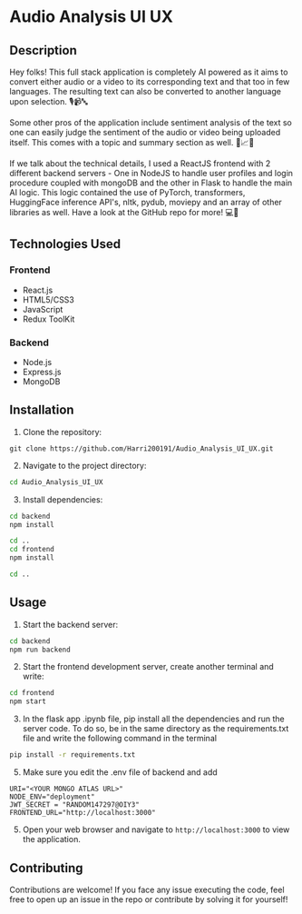 # Audio Analysis UI UX 
## Description

Hey folks! This full stack application is completely AI powered as it aims to convert either audio or a video to its corresponding text and that too in few languages. The resulting text can also be converted to another language upon selection. 🎙️📹🔤  

Some other pros of the application include sentiment analysis of the text so one can easily judge the sentiment of the audio or video being uploaded itself. This comes with a topic and summary section as well. 💬📈📝  
  
If we talk about the technical details, I used a ReactJS frontend with 2 different backend servers - One in NodeJS to handle user profiles and login procedure coupled with mongoDB and the other in Flask to handle the main AI logic. This logic contained the use of PyTorch, transformers, HuggingFace inference API's, nltk, pydub, moviepy and an array of other libraries as well. Have a look at the GitHub repo for more! 💻🚀

## Technologies Used

### Frontend
- React.js
- HTML5/CSS3
- JavaScript
- Redux ToolKit

### Backend
- Node.js
- Express.js
- MongoDB
## Installation

1. Clone the repository:

```git
git clone https://github.com/Harri200191/Audio_Analysis_UI_UX.git
```

2. Navigate to the project directory:

```bash
cd Audio_Analysis_UI_UX
```

3. Install dependencies:

```bash
cd backend
npm install

cd ..
cd frontend
npm install

cd ..
```

## Usage

1. Start the backend server:

```bash
cd backend
npm run backend
```

2. Start the frontend development server, create another terminal and write:

```bash
cd frontend
npm start
```

3. In the flask app .ipynb file, pip install all the dependencies and run the server code. To do so, be in the same directory as the requirements.txt file and write the following command in the terminal

```cmd
pip install -r requirements.txt
```

5. Make sure you edit the .env file of backend and add

```text
URI="<YOUR MONGO ATLAS URL>"
NODE_ENV="deployment"
JWT_SECRET = "RANDOM147297@OIY3"
FRONTEND_URL="http://localhost:3000"
```

5. Open your web browser and navigate to `http://localhost:3000` to view the application.

## Contributing

Contributions are welcome! If you face any issue executing the code, feel free to open up an issue in the repo or contribute by solving it for yourself!
 
